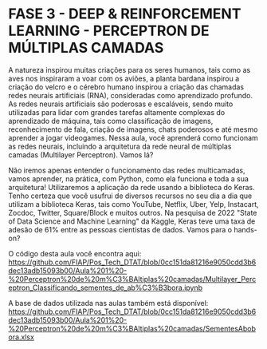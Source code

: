 # FASE 3 - DEEP & REINFORCEMENT LEARNING - PERCEPTRON DE MÚLTIPLAS CAMADAS

A natureza inspirou muitas criações para os seres humanos, tais como as aves nos inspiraram a voar com os aviões, a planta bardana inspirou a criação do velcro e o cérebro humano inspirou a criação das chamadas redes neurais artificiais (RNA), consideradas como aprendizado profundo. As redes neurais artificiais são poderosas e escaláveis, sendo muito utilizadas para lidar com grandes tarefas altamente complexas do aprendizado de máquina, tais como classificação de imagens, reconhecimento de fala, criação de imagens, chats poderosos e até mesmo aprender a jogar videogames. Nessa aula, você aprenderá como funcionam as redes neurais, incluindo a arquitetura da rede neural de múltiplas camadas (Multilayer Perceptron). Vamos lá? 

Não iremos apenas entender o funcionamento das redes multicamadas, vamos aprender, na prática, com Python, como ela funciona e toda a sua arquitetura!  Utilizaremos a aplicação da rede usando a biblioteca do Keras. Tenho certeza que você usufrui de diversos recursos no seu dia a dia que utilizam a biblioteca Keras, tais como YouTube, Netflix, Uber, Yelp, Instacart, Zocdoc, Twitter, Square/Block e muitos outros.  Na pesquisa de 2022 "State of Data Science and Machine Learning" da Kaggle, Keras teve uma taxa de adesão de 61% entre as pessoas cientistas de dados. Vamos para o hands-on?

O código desta aula você encontra aqui: https://github.com/FIAP/Pos_Tech_DTAT/blob/0cc151da81216e9050cdd3b6dec13adb15093b00/Aula%201%20-%20Perceptron%20de%20m%C3%BAltiplas%20camadas/Multilayer_Perceptron_Classificando_sementes_de_ab%C3%B3bora.ipynb

A base de dados utilizada nas aulas também está disponível: https://github.com/FIAP/Pos_Tech_DTAT/blob/0cc151da81216e9050cdd3b6dec13adb15093b00/Aula%201%20-%20Perceptron%20de%20m%C3%BAltiplas%20camadas/SementesAbobora.xlsx